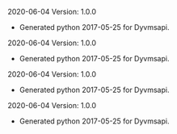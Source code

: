 2020-06-04 Version: 1.0.0
- Generated python 2017-05-25 for Dyvmsapi.

2020-06-04 Version: 1.0.0
- Generated python 2017-05-25 for Dyvmsapi.

2020-06-04 Version: 1.0.0
- Generated python 2017-05-25 for Dyvmsapi.

2020-06-04 Version: 1.0.0
- Generated python 2017-05-25 for Dyvmsapi.

